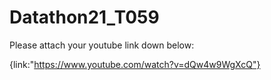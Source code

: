 # Datathon21_T059

Please attach your youtube link down below:

{link:"https://www.youtube.com/watch?v=dQw4w9WgXcQ"}
